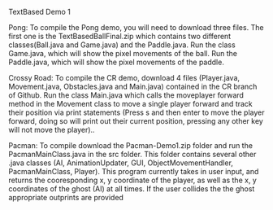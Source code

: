 TextBased Demo 1 

Pong: 
  To compile the Pong demo, you will need to download three files. The first one is the TextBasedBallFinal.zip which contains
  two different classes(Ball.java and Game.java) and the Paddle.java.
  Run the class Game.java, which will show the pixel movements of the ball.
  Run the Paddle.java, which will show the pixel movements of the paddle.
  
Crossy Road: To compile the CR demo, download 4 files (Player.java, Movement.java, Obstacles.java and Main.java) contained in the CR branch of Github. Run the class Main.java which calls the moveplayer forward method in the Movement class to move a single player forward and track their position via print statements (Press s and then enter to move the player forward, doing so will print out their current position, pressing any other key will not move the player)..
  
Pacman: 
To compile download the Pacman-Demo1.zip folder and run the PacmanMainClass.java in the src folder. This folder contains several other .java classes (AI, AnimationUpdater, GUI, ObjectMovementHandler, PacmanMainClass, Player). This program currently takes in user input, and returns the cooresponding x, y coordinate of the player, as well as the x, y coordinates of the ghost (AI) at all times. If the user collides the the ghost appropriate outprints are provided

